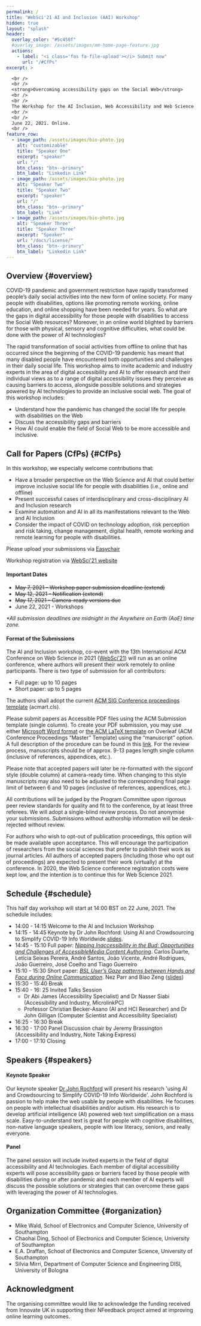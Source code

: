 ```yaml
---
permalink: /
title: "WebSci'21 AI and Inclusion (AAI) Workshop"
hidden: true
layout: "splash"
header:
  overlay_color: "#5c458f"
  #overlay_image: /assets/images/mm-home-page-feature.jpg
  actions:
    - label: "<i class='fas fa-file-upload'></i> Submit now"
      url: "/#CfPs"
excerpt: >

  <br />
  <br />
  <strong>Overcoming accessibility gaps on the Social Web</strong>
  <br />
  <br />
  The Workshop for the AI Inclusion, Web Accessibility and Web Science community @ <a href="https://websci21.webscience.org">WebSci'21</a>
  <br />
  <br />
  June 22, 2021. Online.
  <br />
feature_row:
  - image_path: /assets/images/bio-photo.jpg
    alt: "customizable"
    title: "Speaker One"
    excerpt: "speaker"
    url: "/"
    btn_class: "btn--primary"
    btn_label: "Linkedin Link"
  - image_path: /assets/images/bio-photo.jpg
    alt: "Speaker Two"
    title: "Speaker Two"
    excerpt: "speaker"
    url: "/"
    btn_class: "btn--primary"
    btn_label: "Link"
  - image_path: /assets/images/bio-photo.jpg
    alt: "Speaker Three"
    title: "Speaker Three"
    excerpt: "Speaker"
    url: "/docs/license/"
    btn_class: "btn--primary"
    btn_label: "Linkedin Link"
---
```


## Overview {#overview}

COVID-19 pandemic and government restriction have rapidly transformed people’s daily social activities into the new form of online society. For many people with disabilities, options like promoting remote working, online education, and online shopping have been needed for years. So what are the gaps in digital accessibility for those people with disabilities to access the Social Web resources? Moreover, in an online world blighted by barriers for those with physical, sensory and cognitive difficulties, what could be done with the power of AI technologies?

The rapid transformation of social activities from offline to online that has occurred since the beginning of the COVID-19 pandemic has meant that many disabled people have encountered both opportunities and challenges in their daily social life. This workshop aims to invite academic and industry experts in the area of digital accessibility and AI to offer research and their individual views as to a range of digital accessibility issues they perceive as causing barriers to access, alongside possible solutions and strategies powered by AI technologies to provide an inclusive social web. The goal of this workshop includes:

- Understand how the pandemic has changed the social life for people with disabilities on the Web
- Discuss the accessibility gaps and barriers
- How AI could enable the field of Social Web to be more accessible and inclusive.

## Call for Papers (CfPs) {#CfPs}

In this workshop, we especially welcome contributions that:

- Have a broader perspective on the Web Science and AI that could better improve inclusive social life for people with disabilities (i.e., online and offline)
- Present successful cases of interdisciplinary and cross-disciplinary AI and Inclusion research
- Examine automation and AI in all its manifestations relevant to the Web and AI Inclusion
- Consider the impact of COVID on technology adoption, risk perception and risk taking, change management, digital health, remote working and remote learning for people with disabilities.

Please upload your submissions via [Easychair](https://easychair.org/conferences/?conf=websci21aai)

Workshop registration via [WebSci'21 website](https://websci21.webscience.org/registration/)

#### Important Dates

- ~~May 7, 2021 - Workshop paper submission deadline (extend)~~
- ~~May 12, 2021 - Notification (extend)~~
- ~~May 17, 2021 - Camera-ready versions due~~
- June 22, 2021 - Workshops

_\*All submission deadlines are midnight in the Anywhere on Earth (AoE) time zone._

#### Format of the Submissions

The AI and Inclusion workshop, co-event with the 13th International ACM Conference on Web Science in 2021 ([WebSci’21](https://websci21.webscience.org/)) will run as an online conference, where authors will present their work remotely to online participants. There is two type of submission for all contributors:

- Full page: up to 10 pages
- Short paper: up to 5 pages

The authors shall adopt the current [ACM SIG Conference proceedings template](https://www.acm.org/publications/taps/word-template-workflow) (acmart.cls).

Please submit papers as Accessible PDF files using the ACM Submission template (single column). To create your PDF submission, you may use either [Microsoft Word format](https://eur03.safelinks.protection.outlook.com/?url=https%3A%2F%2Fwww.acm.org%2Fbinaries%2Fcontent%2Fassets%2Fpublications%2Ftaps%2Facm_submission_template.docx&data=04%7C01%7Cskej1g16%40soton.ac.uk%7Cc40e125a25754c4a540808d8b6e254bf%7C4a5378f929f44d3ebe89669d03ada9d8%7C0%7C0%7C637460430480890946%7CUnknown%7CTWFpbGZsb3d8eyJWIjoiMC4wLjAwMDAiLCJQIjoiV2luMzIiLCJBTiI6Ik1haWwiLCJXVCI6Mn0%3D%7C1000&sdata=eA4yR2BzKHaYlBk8FWjfAv8tdAwMrWuZplRKA%2BvzzNE%3D&reserved=0) or [the ACM LaTeX template](https://eur03.safelinks.protection.outlook.com/?url=https%3A%2F%2Fwww.overleaf.com%2Fgallery%2Ftagged%2Facm-official%23.WOuOk2e1taQ&data=04%7C01%7Cskej1g16%40soton.ac.uk%7Cc40e125a25754c4a540808d8b6e254bf%7C4a5378f929f44d3ebe89669d03ada9d8%7C0%7C0%7C637460430480900907%7CUnknown%7CTWFpbGZsb3d8eyJWIjoiMC4wLjAwMDAiLCJQIjoiV2luMzIiLCJBTiI6Ik1haWwiLCJXVCI6Mn0%3D%7C1000&sdata=HxqiQ6lUrhdudvz1hjKuIQVzbPxPv3nbdkMno7MkQJQ%3D&reserved=0) on Overleaf (ACM Conference Proceedings “Master” Template) using the “manuscript” option. A full description of the procedure can be found in this [link](https://www.acm.org/publications/taps/word-template-workflow). For the review process, manuscripts should be of approx. 9-13 pages length single column (inclusive of references, appendices, etc.).

Please note that accepted papers will later be re-formatted with the sigconf style (double column) at camera-ready time. When changing to this style manuscripts may also need to be adjusted to the corresponding final page limit of between 6 and 10 pages (inclusive of references, appendices, etc.).

All contributions will be judged by the Program Committee upon rigorous peer review standards for quality and fit to the conference, by at least three referees. We will adopt a single-blind review process. Do not anonymise your submissions. Submissions without authorship information will be desk-rejected without review.

For authors who wish to opt-out of publication proceedings, this option will be made available upon acceptance. This will encourage the participation of researchers from the social sciences that prefer to publish their work as journal articles. All authors of accepted papers (including those who opt out of proceedings) are expected to present their work (virtually) at the conference. In 2020, the Web Science conference registration costs were kept low, and the intention is to continue this for Web Science 2021.

## Schedule {#schedule}

This half day workshop will start at 14:00 BST on 22 June, 2021. The schedule includes:

- 14:00 - 14:15 Welcome to the AI and Inclusion Workshop
- 14:15 - 14:45 Keynote by Dr John Rochford: Using AI and Crowdsourcing to Simplify COVID-19 Info Worldwide [slides](https://ai-and-inclusion.github.io/assets/WebSci2021EasyCOVID-19.pptx).
- 14:45 - 15:10 Full paper: *[Nipping Inaccessibility in the Bud: Opportunities and Challenges of AccessibleMedia Content Authoring](https://dl.acm.org/doi/10.1145/3462741.3466644)*. Carlos Duarte, Letícia Seixas Pereira, André Santos, João Vicente, André Rodrigues, João Guerreiro, José Coelho and Tiago Guerreiro
- 15:10 - 15:30 Short paper: *[BSL User’s Gaze patterns between Hands and Face during Online Communication](https://dl.acm.org/doi/10.1145/3462741.3466645)*. Nez Parr and Biao Zeng ([slides](https://ai-and-inclusion.github.io/assets/websci21ai_bzeng_np.pptx))
- 15:30 - 15:40 Break
- 15:40 - 16: 25 Invited Talks Session
  - Dr Abi James (Accessibility Specialist) and Dr Nasser Siabi (Accessibility and Industry, MicrolinkPC)
  - Professor Christian Becker-Asano (AI and HCI Researcher) and Dr John Gilligan (Computer Scientist and Accessibility Specialist)
- 16:25 - 16:30 Break
- 16:30 - 17:00 Panel Discussion chair by Jeremy Brassington (Accessibility and Industry, Note Taking Express)
- 17:00 - 17:10 Closing

## Speakers {#speakers}

#### Keynote Speaker

Our keynote speaker [Dr John Rochford](https://johnrochford.com/?utm_source=product&utm_medium=email_sig&utm_campaign=edit_panel&utm_content=plaintext) will present his research 'using AI and Crowdsourcing to Simplify COVID-19 Info Worldwide'. John Rochford is passion to help make the web usable by people with disabilities. He focuses on people with intellectual disabilities and/or autism. His research is to develop artificial intelligence (AI) powered web text simplification on a mass scale. Easy-to-understand text is great for people with cognitive disabilities, non-native language speakers, people with low literacy, seniors, and really everyone.


#### Panel

The panel session will include invited experts in the field of digital accessibility and AI technologies. Each member of digital accessibility experts will pose accessibility gaps or barriers faced by those people with disabilities during or after pandemic and each member of AI experts will discuss the possible solutions or strategies that can overcome these gaps with leveraging the power of AI technologies.

## Organization Committee {#organization}

- Mike Wald, School of Electronics and Computer Science, University of Southampton
- Chaohai Ding, School of Electronics and Computer Science, University of Southampton
- E.A. Draffan, School of Electronics and Computer Science, University of Southampton
- Silvia Mirri, Department of Computer Science and Engineering DISI, University of Bologna

## Acknowledgment

The organising committee would like to acknowledge the funding received from Innovate UK in supporting their NFeedback project aimed at improving online learning outcomes.
